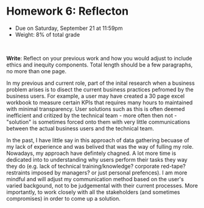 # Homework 6: Reflecton

- Due on Saturday, September 21 at 11:59pm
- Weight: 8% of total grade

<br>

**Write**: Reflect on your previous work and how you would adjust to include ethics and inequity components. Total length should be a few paragraphs, no more than one page.

In my previous and current role, part of the inital research  when a business problem arises is to disect the current business practices pefromed by the business users.  For example, a user may have created a 30 page excel workbook to measure certain KPIs that requires many hours to maintained with minimal transparency.  User solutions such as this is often deemed inefficient and critized by the technical team -  more often then not - "solution" is sometimes forced onto them with very little communications between the actual business users and the technical team.

In the past, I have little say in this approach of data gathering becuase of my lack of experience and was belived that was the way of fulling my role.   Nowadays, my approach have defintely chagned.   A lot more time is dedicated into to understanding why users perform their tasks they way they do (e.g. lack of technical training/knowledge? corporate red-tape? restraints imposed by managers? or just personal prefences). I am more mindful and will adjust my communication method based on the user's varied backgound, not to be judgemental with their current processes.  More importantly, to work closely with all the stakeholders  (and sometimes compromises) in order to come up a solution.
